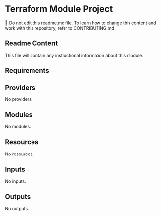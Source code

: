 <!-- BEGIN_TF_DOCS -->
# Terraform Module Project

:no_entry_sign: Do not edit this readme.md file. To learn how to change this content and work with this repository, refer to CONTRIBUTING.md 

## Readme Content
This file will contain any instructional information about this module.

## Requirements

## Providers

No providers.

## Modules

No modules.

## Resources

No resources.

## Inputs

No inputs.

## Outputs

No outputs.
<!-- END_TF_DOCS -->